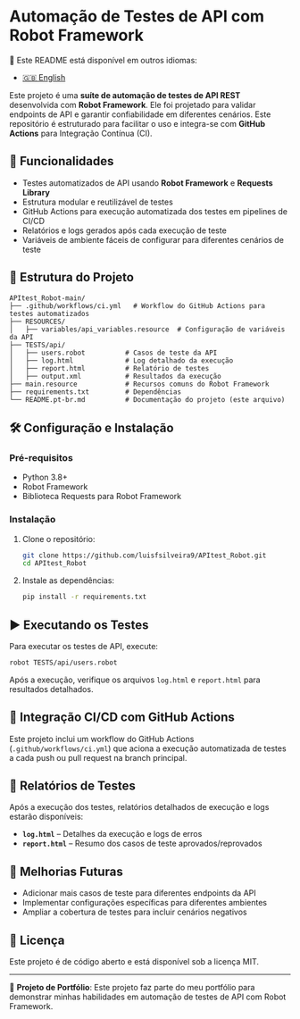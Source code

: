 # Automação de Testes de API com Robot Framework

📄 Este README está disponível em outros idiomas:
- [🇬🇧 English](README.md)

Este projeto é uma **suíte de automação de testes de API REST** desenvolvida com **Robot Framework**. Ele foi projetado para validar endpoints de API e garantir confiabilidade em diferentes cenários. Este repositório é estruturado para facilitar o uso e integra-se com **GitHub Actions** para Integração Contínua (CI).

## 🚀 Funcionalidades

- Testes automatizados de API usando **Robot Framework** e **Requests Library**
- Estrutura modular e reutilizável de testes
- GitHub Actions para execução automatizada dos testes em pipelines de CI/CD
- Relatórios e logs gerados após cada execução de teste
- Variáveis de ambiente fáceis de configurar para diferentes cenários de teste

## 📂 Estrutura do Projeto

```
APItest_Robot-main/
├── .github/workflows/ci.yml   # Workflow do GitHub Actions para testes automatizados
├── RESOURCES/
│   ├── variables/api_variables.resource  # Configuração de variáveis da API
├── TESTS/api/
│   ├── users.robot          # Casos de teste da API
│   ├── log.html             # Log detalhado da execução
│   ├── report.html          # Relatório de testes
│   ├── output.xml           # Resultados da execução
├── main.resource            # Recursos comuns do Robot Framework
├── requirements.txt         # Dependências
└── README.pt-br.md          # Documentação do projeto (este arquivo)
```

## 🛠️ Configuração e Instalação

### Pré-requisitos
- Python 3.8+
- Robot Framework
- Biblioteca Requests para Robot Framework

### Instalação
1. Clone o repositório:
   ```sh
   git clone https://github.com/luisfsilveira9/APItest_Robot.git
   cd APItest_Robot
   ```
2. Instale as dependências:
   ```sh
   pip install -r requirements.txt
   ```

## ▶️ Executando os Testes

Para executar os testes de API, execute:
```sh
robot TESTS/api/users.robot
```

Após a execução, verifique os arquivos `log.html` e `report.html` para resultados detalhados.

## 🔄 Integração CI/CD com GitHub Actions
Este projeto inclui um workflow do GitHub Actions (`.github/workflows/ci.yml`) que aciona a execução automatizada de testes a cada push ou pull request na branch principal.

## 📜 Relatórios de Testes
Após a execução dos testes, relatórios detalhados de execução e logs estarão disponíveis:
- **`log.html`** – Detalhes da execução e logs de erros
- **`report.html`** – Resumo dos casos de teste aprovados/reprovados

## 📌 Melhorias Futuras
- Adicionar mais casos de teste para diferentes endpoints da API
- Implementar configurações específicas para diferentes ambientes
- Ampliar a cobertura de testes para incluir cenários negativos

## 📝 Licença
Este projeto é de código aberto e está disponível sob a licença MIT.

---

🎯 **Projeto de Portfólio**: Este projeto faz parte do meu portfólio para demonstrar minhas habilidades em automação de testes de API com Robot Framework.



